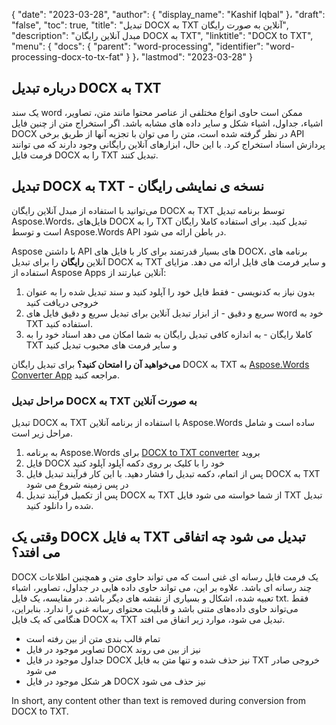{
  "date": "2023-03-28",
  "author": {
    "display_name": "Kashif Iqbal"
}،
  "draft": "false",
  "toc": true,
  "title": "تبدیل DOCX به TXT آنلاین به صورت رایگان",
  "description": "مبدل آنلاین رایگان DOCX به TXT",
  "linktitle": "DOCX to TXT",
  "menu": {
    "docs": {
      "parent": "word-processing",
      "identifier": "word-processing-docx-to-tx-fat"
}
}،
  "lastmod": "2023-03-28"
}

## درباره تبدیل DOCX به TXT

یک سند word ممکن است حاوی انواع مختلفی از عناصر محتوا مانند متن، تصاویر، اشیاء، جداول، اشیاء شکل و سایر داده های مشابه باشد. اگر استخراج متن از چنین فایل DOCX در نظر گرفته شده است، متن را می توان با تجزیه آنها از طریق برخی API پردازش اسناد استخراج کرد. با این حال، ابزارهای آنلاین رایگانی وجود دارند که می توانند فرمت فایل DOCX را به TXT تبدیل کنند.

## تبدیل DOCX به TXT - نسخه ی نمایشی رایگان

می‌توانید با استفاده از مبدل آنلاین رایگان DOCX به TXT توسط برنامه تبدیل Aspose.Words، فایل‌های DOCX را به TXT تبدیل کنید. برای استفاده کاملا رایگان است و توسط Aspose.Words API در باطن ارائه می شود.

Aspose با داشتن API های بسیار قدرتمند برای کار با فایل های DOCX، برنامه های آنلاین **رایگان** را برای تبدیل DOCX به TXT و سایر فرمت های فایل ارائه می دهد. مزایای استفاده از Aspose Apps آنلاین عبارتند از:

1. بدون نیاز به کدنویسی - فقط فایل خود را آپلود کنید و سند تبدیل شده را به عنوان خروجی دریافت کنید
1. سریع و دقیق - از ابزار تبدیل آنلاین برای تبدیل سریع و دقیق فایل های word خود به TXT استفاده کنید.
1. کاملا رایگان - به اندازه کافی تبدیل رایگان به شما امکان می دهد اسناد خود را به TXT و سایر فرمت های محبوب تبدیل کنید

**می‌خواهید آن را امتحان کنید؟** برای تبدیل رایگان DOCX به TXT به [Aspose.Words Converter App](https://products.aspose.app/words/conversion/docx-to-txt) مراجعه کنید.

### مراحل تبدیل DOCX به TXT به صورت آنلاین

تبدیل DOCX به TXT با استفاده از برنامه آنلاین Aspose.Words ساده است و شامل مراحل زیر است.

1. به برنامه Aspose.Words برای [DOCX to TXT converter](https://products.aspose.app/words/conversion/docx-to-txt) بروید
1. فایل DOCX خود را با کلیک بر روی دکمه آپلود آپلود کنید
1. پس از اتمام، دکمه تبدیل را فشار دهید. با این کار فرآیند تبدیل فایل DOCX به TXT در پس زمینه شروع می شود
1. پس از تکمیل فرآیند تبدیل DOCX به TXT از شما خواسته می شود فایل TXT تبدیل شده را دانلود کنید.

## وقتی یک DOCX به فایل TXT تبدیل می شود چه اتفاقی می افتد؟

DOCX یک فرمت فایل رسانه ای غنی است که می تواند حاوی متن و همچنین اطلاعات چند رسانه ای باشد. علاوه بر این، می تواند حاوی داده هایی در جداول، تصاویر، اشیاء تعبیه شده، اشکال و بسیاری از نقشه های دیگر باشد. در مقایسه، یک فایل txt. فقط می‌تواند حاوی داده‌های متنی باشد و قابلیت محتوای رسانه غنی را ندارد. بنابراین، هنگامی که یک فایل DOCX به TXT تبدیل می شود، موارد زیر اتفاق می افتد.

 * تمام قالب بندی متن از بین رفته است
 * تصاویر موجود در فایل DOCX نیز از بین می روند
 * جداول موجود در فایل DOCX نیز حذف شده و تنها متن به فایل TXT خروجی صادر می شود
 * هر شکل موجود در فایل DOCX نیز حذف می شود

In short, any content other than text is removed during conversion from DOCX to TXT.

